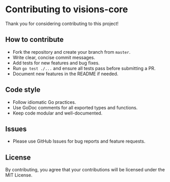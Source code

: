 # Contributing to visions-core

Thank you for considering contributing to this project!

## How to contribute

- Fork the repository and create your branch from `master`.
- Write clear, concise commit messages.
- Add tests for new features and bug fixes.
- Run `go test ./...` and ensure all tests pass before submitting a PR.
- Document new features in the README if needed.

## Code style

- Follow idiomatic Go practices.
- Use GoDoc comments for all exported types and functions.
- Keep code modular and well-documented.

## Issues

- Please use GitHub Issues for bug reports and feature requests.

## License

By contributing, you agree that your contributions will be licensed under the MIT License.
